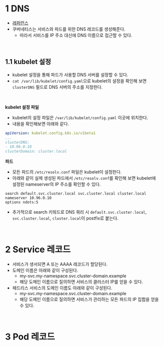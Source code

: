 # 1 DNS

- [레퍼런스](https://kubernetes.io/docs/concepts/services-networking/dns-pod-service/)
- 쿠버네티스는 서비스와 파드를 위한 DNS 레코드를 생성해준다.
	- 따라서 서비스를 IP 주소 대신에 DNS 이름으로 접근할 수 있다.

<br>

## 1.1 kubelet 설정

- kubelet 설정을 통해 파드가 사용할 DNS 서버를 설정할 수 있다.
- `cat /var/lib/kubelet/config.yaml`으로 kubelet의 설정을 확인해 보면 `clusterDNS` 필드로 DNS 서버의 주소를 지정한다.

<br>

**kubelet 설정 파일**

- kubelet의 설정 파일은 `/var/lib/kubelet/config.yaml` 이곳에 위치한다.
- 내용을 확인해보면 아래와 같다.

```yaml
apiVersion: kubelet.config.k8s.io/v1beta1
...
clusterDNS:
- 10.96.0.10
clusterDomain: cluster.local
```



**파드**

- 모든 파드의 `/etc/resolv.conf` 파일은 kubelet이 설정한다. 
- 아래와 같이 실제 생성된 파드에서 `/etc/resolv.conf`를 확인해 보면 kubelet에 설정된 nameserver의 IP 주소를 확인할 수 있다.


```
search default.svc.cluster.local svc.cluster.local cluster.local
nameserver 10.96.0.10
options ndots:5
```

- 추가적으로 search 키워드로 DNS 쿼리 시 `default.svc.cluster.local`, `svc.cluster.local`,  `cluster.local`이 postfix로 붙는다.

<br>

# 2 Service 레코드

- 서비스가 생서되면 A 또는 AAAA 레코드가 할당된다.
- 도메인 이름은 아래와 같이 구성된다.
	- my-svc.my-namespace.svc.cluster-domain.example
	- 해당 도메인 이름으로 질의하면 서비스의 클러스터 IP를 얻을 수 있다.
- 헤드리스 서비스의 도메인 이름도 아래와 같이 구성된다.
	- my-svc.my-namespace.svc.cluster-domain.example
	- 해당 도메인 이름으로 질의하면 서비스가 관리하는 모든 파드의 IP 집합을 얻을 수 있다.

<br>

# 3 Pod 레코드

